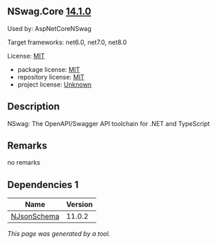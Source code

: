 NSwag.Core [14.1.0](https://www.nuget.org/packages/NSwag.Core/14.1.0)
--------------------

Used by: AspNetCoreNSwag

Target frameworks: net6.0, net7.0, net8.0

License: [MIT](../../../../licenses/mit) 

- package license: [MIT](https://licenses.nuget.org/MIT) 
- repository license: [MIT](https://github.com/RicoSuter/NSwag.git) 
- project license: [Unknown](http://nswag.org/) 

Description
-----------
NSwag: The OpenAPI/Swagger API toolchain for .NET and TypeScript

Remarks
-----------
no remarks


Dependencies 1
-----------

|Name|Version|
|----------|:----|
|[NJsonSchema](../../../../packages/nuget.org/njsonschema/11.0.2)|11.0.2|

*This page was generated by a tool.*